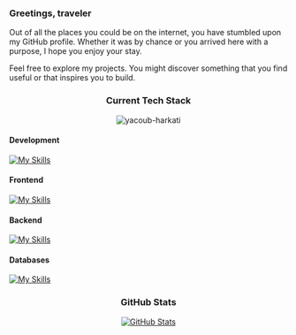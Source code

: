 ### Greetings, traveler

Out of all the places you could be on the internet, you have stumbled upon my GitHub profile. Whether it was by chance or you arrived here with a purpose, I hope you enjoy your stay.

Feel free to explore my projects. You might discover something that you find useful or that inspires you to build.

<div align="center">
    <h3>Current Tech Stack</h3>
    <img src="https://komarev.com/ghpvc/?username=yacoub-harkati&label=Profile%20views&color=242938&style=flat" alt="yacoub-harkati" />
</div>

#### Development
[![My Skills](https://skillicons.dev/icons?i=js,ts,c,py,rust)](https://skillicons.dev)

#### Frontend
[![My Skills](https://skillicons.dev/icons?i=react,nextjs,html,css,sass,tailwind,bootstrap,materialui,redux,webpack,regex)](https://skillicons.dev)

#### Backend
[![My Skills](https://skillicons.dev/icons?i=nodejs,express,graphql,postman,linux,bash)](https://skillicons.dev)

#### Databases
[![My Skills](https://skillicons.dev/icons?i=mongodb,mysql,postgres,firebase,prisma,supabase)](https://skillicons.dev)

<div align="center">
    <h3>GitHub Stats</h3>

[![GitHub Stats](https://myreadme.vercel.app/api/embed/yacoub-harkati?panels=userstatistics,toprepositories,toplanguages,commitgraph)](https://github.com/yacoub-harkati)

</div>
